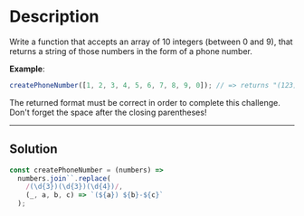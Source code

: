 # Description

Write a function that accepts an array of 10 integers (between 0 and 9), that returns a string of those numbers in the form of a phone number.

**Example**:

```js
createPhoneNumber([1, 2, 3, 4, 5, 6, 7, 8, 9, 0]); // => returns "(123) 456-7890"
```

The returned format must be correct in order to complete this challenge.
Don't forget the space after the closing parentheses!

---

## Solution

```js
const createPhoneNumber = (numbers) =>
  numbers.join``.replace(
    /(\d{3})(\d{3})(\d{4})/,
    (_, a, b, c) => `(${a}) ${b}-${c}`
  );
```
